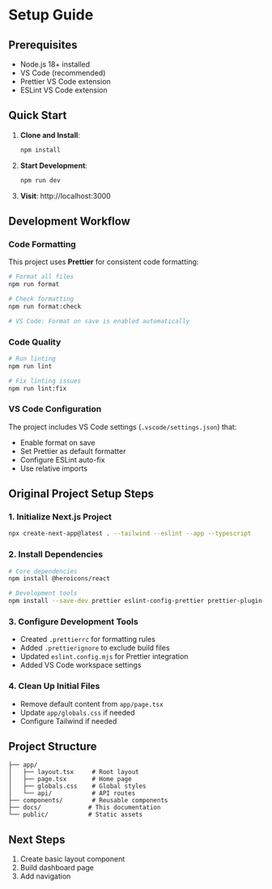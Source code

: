 # Setup Guide

## Prerequisites

- Node.js 18+ installed
- VS Code (recommended)
- Prettier VS Code extension
- ESLint VS Code extension

## Quick Start

1. **Clone and Install**:
   ```bash
   npm install
   ```

2. **Start Development**:
   ```bash
   npm run dev
   ```

3. **Visit**: http://localhost:3000

## Development Workflow

### Code Formatting

This project uses **Prettier** for consistent code formatting:

```bash
# Format all files
npm run format

# Check formatting
npm run format:check

# VS Code: Format on save is enabled automatically
```

### Code Quality

```bash
# Run linting
npm run lint

# Fix linting issues
npm run lint:fix
```

### VS Code Configuration

The project includes VS Code settings (`.vscode/settings.json`) that:
- Enable format on save
- Set Prettier as default formatter
- Configure ESLint auto-fix
- Use relative imports

## Original Project Setup Steps

### 1. Initialize Next.js Project

```bash
npx create-next-app@latest . --tailwind --eslint --app --typescript
```

### 2. Install Dependencies

```bash
# Core dependencies
npm install @heroicons/react

# Development tools
npm install --save-dev prettier eslint-config-prettier prettier-plugin-tailwindcss
```

### 3. Configure Development Tools

- Created `.prettierrc` for formatting rules
- Added `.prettierignore` to exclude build files
- Updated `eslint.config.mjs` for Prettier integration
- Added VS Code workspace settings

### 4. Clean Up Initial Files

- Remove default content from `app/page.tsx`
- Update `app/globals.css` if needed
- Configure Tailwind if needed

## Project Structure

```
├── app/
│   ├── layout.tsx     # Root layout
│   ├── page.tsx       # Home page
│   ├── globals.css    # Global styles
│   └── api/           # API routes
├── components/        # Reusable components
├── docs/             # This documentation
└── public/           # Static assets
```

## Next Steps

1. Create basic layout component
2. Build dashboard page
3. Add navigation
